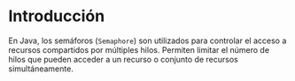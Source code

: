 # Introducción

En Java, los semáforos (`Semaphore`) son utilizados para controlar el acceso a recursos compartidos por múltiples hilos. Permiten limitar el número de hilos que pueden acceder a un recurso o conjunto de recursos simultáneamente.

